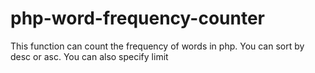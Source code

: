 # php-word-frequency-counter
This function can count the frequency of words in php. You can sort by desc or asc. You can also specify limit
